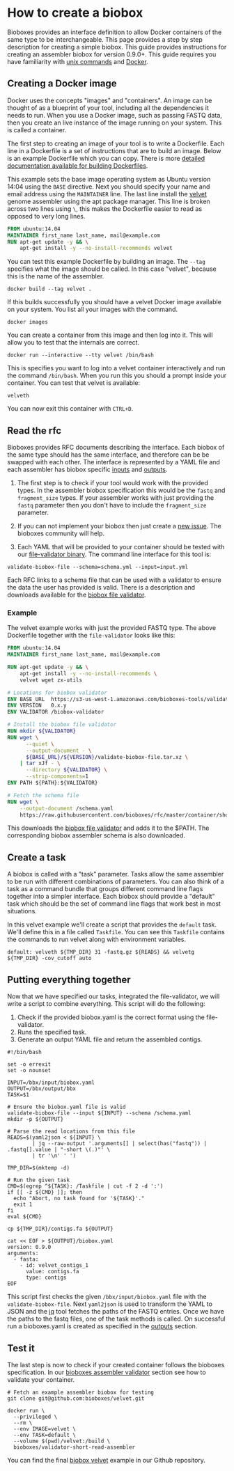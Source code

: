 # How to create a biobox

Bioboxes provides an interface definition to allow Docker containers of the
same type to be interchangeable. This page provides a step by step description
for creating a simple biobox. This guide provides instructions for creating an
assembler biobox for version 0.9.0+. This guide requires you have familiarity
with [unix commands][] and [Docker][].

[unix commands]: http://en.wikipedia.org/wiki/List_of_Unix_commands
[Docker]: http://www.docker.com

## Creating a Docker image

Docker uses the concepts "images" and "containers". An image can be thought of
as a blueprint of your tool, including all the dependencies it needs to run.
When you use a Docker image, such as passing FASTQ data, then you create an
live instance of the image running on your system. This is called a container.

The first step to creating an image of your tool is to write a Dockerfile. Each
line in a Dockerfile is a set of instructions that are to build an image. Below
is an example Dockerfile which you can copy. There is more [detailed
documentation available for building Dockerfiles][Dockerfile].

[Dockerfile]:https://docs.docker.com/reference/builder/

This example sets the base image operating system as Ubuntu version 14:04 using
the `BASE` directive. Next you should specify your name and email address
using the `MAINTAINER` line. The last line install the [velvet][] genome
assembler using the apt package manager. This line is broken across two lines
using `\`, this makes the Dockerfile easier to read as opposed to very long
lines.

[velvet]:https://www.ebi.ac.uk/~zerbino/velvet/

~~~ Dockerfile
FROM ubuntu:14.04
MAINTAINER first_name last_name, mail@example.com
RUN apt-get update -y && \
    apt-get install -y --no-install-recommends velvet
~~~

You can test this example Dockerfile by building an image. The `--tag`
specifies what the image should be called. In this case "velvet", because this
is the name of the assembler.

~~~ shell
docker build --tag velvet .
~~~

If this builds successfully you should have a velvet Docker image available on
your system. You list all your images with the command.

~~~ shell
docker images
~~~

You can create a container from this image and then log into it. This will
allow you to test that the internals are correct.

~~~ shell
docker run --interactive --tty velvet /bin/bash
~~~

This is specifies you want to log into a velvet container interactively and run
the command `/bin/bash`. When you run this you should a prompt inside your
container. You can test that velvet is available:

~~~ shell
velveth
~~~

You can now exit this container with `CTRL+D`.

## Read the rfc

Bioboxes provides RFC documents describing the interface. Each biobox of the
same type should has the same interface, and therefore can be be swapped with
each other. The interface is represented by a YAML file and each assembler has
biobox specific [inputs][] and [outputs][].

[inputs]:https://github.com/bioboxes/rfc/blob/master/container/short-read-assembler/rfc.mkd#inputs
[outputs]:https://github.com/bioboxes/rfc/blob/master/container/short-read-assembler/rfc.mkd#outputs

  1. The first step is to check if your tool would work with the provided
     types. In the assembler biobox specification this would be the `fastq` and
     `fragment_size` types. If your assembler works with just providing the
     `fastq` parameter then you don't have to include the `fragment_size`
     parameter. 
     
  2. If you can not implement your biobox then just create a [new issue][]. The
     bioboxes community will help.

  3. Each YAML that will be provided to your container should be tested with
     our [file-validator binary][binary]. The command line interface for this
     tool is:

~~~ shell
validate-biobox-file --schema=schema.yml --input=input.yml
~~~

[new issue]: https://github.com/bioboxes/rfc/issues/new
[binary]: https://s3-us-west-1.amazonaws.com/bioboxes-tools/validate-biobox-file/0.x.y/validate-biobox-file.tar.xz

Each RFC links to a schema file that can be used with a validator to ensure the
data the user has provided is valid. There is a description and downloads
available for the [biobox file validator][validator].

[validator]: /validate-biobox-file/

### Example

The velvet example works with just the provided FASTQ type. The above
Dockerfile together with the `file-validator` looks like this:

~~~ Dockerfile
FROM ubuntu:14.04
MAINTAINER first_name last_name, mail@example.com

RUN apt-get update -y && \
    apt-get install -y --no-install-recommends \
    velvet wget zx-utils

# Locations for biobox validator
ENV BASE_URL  https://s3-us-west-1.amazonaws.com/bioboxes-tools/validate-biobox-file
ENV VERSION   0.x.y
ENV VALIDATOR /biobox-validator

# Install the biobox file validator
RUN mkdir ${VALIDATOR}
RUN wget \
      --quiet \
      --output-document - \
      ${BASE_URL}/${VERSION}/validate-biobox-file.tar.xz \
    | tar xJf - \
      --directory ${VALIDATOR} \
      --strip-components=1
ENV PATH ${PATH}:${VALIDATOR}

# Fetch the schema file
RUN wget \
    --output-document /schema.yaml
    https://raw.githubusercontent.com/bioboxes/rfc/master/container/short-read-assembler/input_schema.yaml

~~~

This downloads the [biobox file validator][validator] and adds it to the $PATH.
The corresponding biobox assembler schema is also downloaded.

## Create a task

A biobox is called with a "task" parameter. Tasks allow the same assembler to
be run with different combinations of parameters. You can also think of a task
as a command bundle that groups different command line flags together into a
simpler interface. Each biobox should provide a "default" task which should be
the set of command line flags that work best in most situations.

In this velvet example we'll create a script that provides the `default` task.
We'll define this in a file called `Taskfile`. You can see this `Taskfile`
contains the commands to run velvet along with environment variables.

~~~ shell
default: velveth ${TMP_DIR} 31 -fastq.gz ${READS} && velvetg ${TMP_DIR} -cov_cutoff auto
~~~

## Putting everything together

Now that we have specified our tasks, integrated the file-validator, we will
write a script to combine everything. This script will do the following:

  1. Check if the provided biobox.yaml is the correct format using the
     file-validator.
  2. Runs the specified task.
  3. Generate an output YAML file and return the assembled contigs. 

~~~shell
#!/bin/bash

set -o errexit
set -o nounset

INPUT=/bbx/input/biobox.yaml
OUTPUT=/bbx/output/bbx
TASK=$1

# Ensure the biobox.yaml file is valid
validate-biobox-file --input ${INPUT} --schema /schema.yaml
mkdir -p ${OUTPUT}

# Parse the read locations from this file
READS=$(yaml2json < ${INPUT} \
        | jq --raw-output '.arguments[] | select(has("fastq")) | .fastq[].value | "-short \(.)"' \
        | tr '\n' ' ')

TMP_DIR=$(mktemp -d)

# Run the given task
CMD=$(egrep ^${TASK}: /Taskfile | cut -f 2 -d ':')
if [[ -z ${CMD} ]]; then
  echo "Abort, no task found for '${TASK}'."
  exit 1
fi
eval ${CMD}

cp ${TMP_DIR}/contigs.fa ${OUTPUT}

cat << EOF > ${OUTPUT}/biobox.yaml
version: 0.9.0
arguments:
  - fasta:
    - id: velvet_contigs_1
      value: contigs.fa
      type: contigs
EOF
~~~

This script first checks the given `/bbx/input/biobox.yaml` file with the
`validate-biobox-file`. Next `yaml2json` is used to transform the YAML to JSON
and the [jq][] tool fetches the paths of the FASTQ entries. Once we have the
paths to the fastq files, one of the task methods is called. On successful run
a bioboxes.yaml is created as specified in the [outputs][] section.

## Test it

The last step is now to check if your created container follows the bioboxes
specification. In our [bioboxes assembler validator][] section see how to
validate your container.

~~~ shell
# Fetch an example assembler biobox for testing
git clone git@github.com:bioboxes/velvet.git

docker run \
  --privileged \
  --rm \
  --env IMAGE=velvet \
  --env TASK=default \
  --volume $(pwd)/velvet:/build \
  bioboxes/validator-short-read-assembler
~~~

You can find the final [biobox velvet][] example in our Github repository.

[jq]:http://stedolan.github.io/jq/
[bioboxes assembler validator]:http://bioboxes.org/validator/short-read-assembler/
[biobox velvet]:https://github.com/bioboxes/velvet
